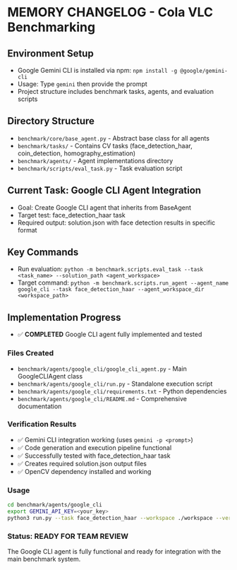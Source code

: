 # MEMORY CHANGELOG - Cola VLC Benchmarking

## Environment Setup
- Google Gemini CLI is installed via npm: `npm install -g @google/gemini-cli`
- Usage: Type `gemini` then provide the prompt
- Project structure includes benchmark tasks, agents, and evaluation scripts

## Directory Structure
- `benchmark/core/base_agent.py` - Abstract base class for all agents
- `benchmark/tasks/` - Contains CV tasks (face_detection_haar, coin_detection, homography_estimation)
- `benchmark/agents/` - Agent implementations directory
- `benchmark/scripts/eval_task.py` - Task evaluation script

## Current Task: Google CLI Agent Integration
- Goal: Create Google CLI agent that inherits from BaseAgent
- Target test: face_detection_haar task
- Required output: solution.json with face detection results in specific format

## Key Commands
- Run evaluation: `python -m benchmark.scripts.eval_task --task <task_name> --solution_path <agent_workspace>`
- Target command: `python -m benchmark.scripts.run_agent --agent_name google_cli --task face_detection_haar --agent_workspace_dir <workspace_path>`

## Implementation Progress
- ✅ **COMPLETED** Google CLI agent fully implemented and tested

### Files Created
- `benchmark/agents/google_cli/google_cli_agent.py` - Main GoogleCLIAgent class
- `benchmark/agents/google_cli/run.py` - Standalone execution script  
- `benchmark/agents/google_cli/requirements.txt` - Python dependencies
- `benchmark/agents/google_cli/README.md` - Comprehensive documentation

### Verification Results
- ✅ Gemini CLI integration working (uses `gemini -p <prompt>`)
- ✅ Code generation and execution pipeline functional
- ✅ Successfully tested with face_detection_haar task
- ✅ Creates required solution.json output files
- ✅ OpenCV dependency installed and working

### Usage
```bash
cd benchmark/agents/google_cli
export GEMINI_API_KEY=<your_key>
python3 run.py --task face_detection_haar --workspace ./workspace --verbose
```

### Status: READY FOR TEAM REVIEW
The Google CLI agent is fully functional and ready for integration with the main benchmark system.
